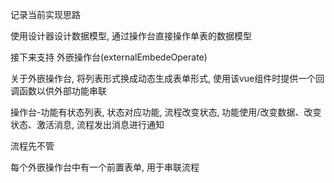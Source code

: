 记录当前实现思路



使用设计器设计数据模型, 通过操作台直接操作单表的数据模型

接下来支持 外嵌操作台(externalEmbedeOperate)

关于外嵌操作台, 将列表形式换成动态生成表单形式, 使用该vue组件时提供一个回调函数以供外部功能串联





操作台-功能有状态列表, 状态对应功能, 流程改变状态, 功能使用/改变数据、改变状态、激活消息, 流程发出消息进行通知



 





流程先不管

每个外嵌操作台中有一个前置表单, 用于串联流程